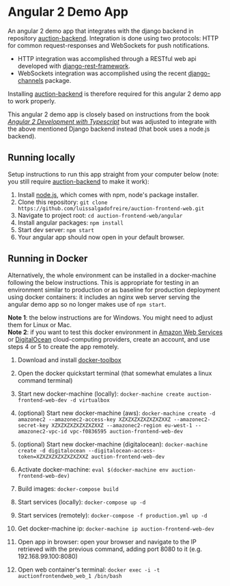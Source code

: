 # Angular 2 Demo App
An angular 2 demo app that integrates with the django backend in repository 
[auction-backend](https://github.com/luissalgadofreire/auction-backend.git).
Integration is done using two protocols: HTTP for common request-responses and WebSockets for push notifications.

* HTTP integration was accomplished through a RESTful web api developed with 
  [django-rest-framework](http://www.django-rest-framework.org/). 
* WebSockets integration was accomplished using the recent 
  [django-channels](https://github.com/andrewgodwin/channels.git)
  package.

Installing [auction-backend](https://github.com/luissalgadofreire/auction-backend.git) is therefore required for
this angular 2 demo app to work properly.

This angular 2 demo app is closely based on instructions from the book 
[*Angular 2 Development with Typescript*](https://www.manning.com/books/angular-2-development-with-typescript)
but was adjusted to integrate with the above mentioned Django backend instead (that book uses a node.js backend).


## Running locally
Setup instructions to run this app straight from your computer below (note: you still require 
[auction-backend](https://github.com/luissalgadofreire/auction-backend.git) to make it work):

1. Install [node.js](https://nodejs.org/en/), which comes with npm, node's package installer.
2. Clone this repository: ``git clone https://github.com/luissalgadofreire/auction-frontend-web.git``
3. Navigate to project root: ``cd auction-frontend-web/angular``
4. Install angular packages: ``npm install``
5. Start dev server: ``npm start``
6. Your angular app should now open in your default browser.


## Running in Docker
Alternatively, the whole environment can be installed in a docker-machine following the below instructions.
This is appropriate for testing in an environment similar to production or as baseline for production deployment 
using docker containers: it includes an nginx web server serving the angular demo app so no longer makes use of
``npm start``.

**Note 1**: the below instructions are for Windows. You might need to adjust them for Linux or Mac.  
**Note 2**: if you want to test this docker environment in [Amazon Web Services](https://aws.amazon.com/free/?sc_channel=PS&sc_campaign=acquisition_PT&sc_publisher=google&sc_medium=english_cloud_computing_hv_b&sc_content=aws_core_e&sc_detail=aws&sc_category=cloud_computing_hv&sc_segment=118649773164&sc_matchtype=e&sc_country=PT&s_kwcid=AL!4422!3!118649773164!e!!g!!aws&ef_id=VyHV1QAABcBDs8G9:20160823141601:s) 
  or [DigitalOcean](https://www.digitalocean.com/?refcode=bc4d24968943&utm_campaign=Referral_Invite&utm_medium=Referral_Program&utm_source=CopyPaste) 
  cloud-computing providers, create an account, and use steps 4 or 5 to create the app remotely.

1. Download and install [docker-toolbox](https://www.docker.com/products/docker-toolbox)
2. Open the docker quickstart terminal (that somewhat emulates a linux command terminal)
3. Start new docker-machine (locally): ``docker-machine create auction-frontend-web-dev -d virtualbox``
4. (optional) Start new docker-machine (aws): ``docker-machine create -d amazonec2 --amazonec2-access-key XZXZXZXZXZXZXZXXZ --amazonec2-secret-key XZXZXZXZXZXZXZXXZ --amazonec2-region eu-west-1 --amazonec2-vpc-id vpc-f0836595 auction-frontend-web-dev``
5. (optional) Start new docker-machine (digitalocean): ``docker-machine create -d digitalocean --digitalocean-access-token=XZXZXZXZXZXZXZXXZ auction-frontend-web-dev``
6. Activate docker-machine: ``eval $(docker-machine env auction-frontend-web-dev)``
7. Build images: ``docker-compose build``
8. Start services (locally): ``docker-compose up -d``
9. Start services (remotely): ``docker-compose -f production.yml up -d``
10. Get docker-machine ip: ``docker-machine ip auction-frontend-web-dev``
11. Open app in browser: open your browser and navigate to the IP retrieved with the previous command, adding 
    port 8080 to it (e.g. 192.168.99.100:8080)


10. Open web container's terminal: ``docker exec -i -t auctionfrontendweb_web_1 /bin/bash``